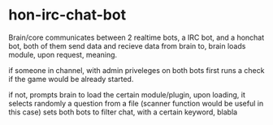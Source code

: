 hon-irc-chat-bot
================

Brain/core communicates between 2 realtime bots, a IRC bot, and a honchat bot, both of them send data and recieve data
from brain to, brain loads module, upon request, meaning.

if someone in channel, with admin priveleges on both bots first runs a check if the game would be already started.

if not, prompts brain to load the certain module/plugin, upon loading, it selects randomly a question from a file
(scanner function would be useful in this case)
sets both bots to filter chat, with a certain keyword, blabla
